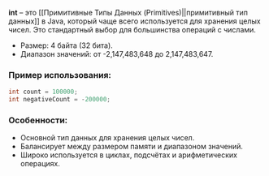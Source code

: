 
**int** – это [[Примитивные Типы Данных (Primitives)||примитивный тип данных]] в Java, который чаще всего используется для хранения целых чисел. Это стандартный выбор для большинства операций с числами.

- Размер: 4 байта (32 бита).
- Диапазон значений: от -2,147,483,648 до 2,147,483,647.

### Пример использования:

``` java
int count = 100000;
int negativeCount = -200000;
```

### Особенности:

- Основной тип данных для хранения целых чисел.
- Балансирует между размером памяти и диапазоном значений.
- Широко используется в циклах, подсчётах и арифметических операциях.

